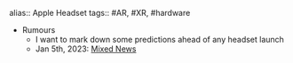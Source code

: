 alias:: Apple Headset
tags:: #AR, #XR, #hardware

- Rumours
	- I want to mark down some predictions ahead of any headset launch
	- Jan 5th, 2023: [Mixed News](((63b7a123-4f2d-426a-a20f-2bddf82341a9)))